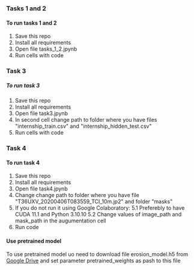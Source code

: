 ### Tasks 1 and 2
#### To run tasks 1 and 2
  1. Save this repo
  2. Install all requirements
  3. Open file tasks_1_2.jpynb 
  4. Run cells with code

### Task 3
##### To run task 3
  1. Save this repo
  2. Install all requirements
  3. Open file task3.jpynb
  4. In second cell change path to folder where you have files "internship_train.csv" and "internship_hidden_test.csv"
  5. Run cells with code

### Task 4
#### To run task 4
  1. Save this repo
  2. Install all requirements
  3. Open file task4.jpynb
  4. Change change path to folder where you have file "T36UXV_20200406T083559_TCI_10m.jp2" and folder "masks"
  5. If you do not run it using Google Colaboratory:
    5.1 Preferebly to have CUDA 11.1 and Python 3.10.10
    5.2 Change values of image_path and mask_path in the augumentation cell
  6. Run code
  
  #### Use pretrained model
  To use pretrained model uo need to download file erosion_model.h5 from [Google Drive](https://drive.google.com/drive/folders/14c-lylZR9fawOkoaQSyqTOVs6SFt7rea) and set parameter pretrained_weights as pash to this file 
